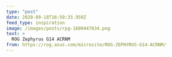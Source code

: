```yaml
---
type: "post"
date: 2020-09-18T16:50:33.950Z
feed_type: inspiration
image: /images/posts/rpg-1600447834.png
text: >
  ROG Zephyrus G14 ACRNM
from: https://rog.asus.com/microsite/ROG-ZEPHYRUS-G14-ACRNM/
---
```

